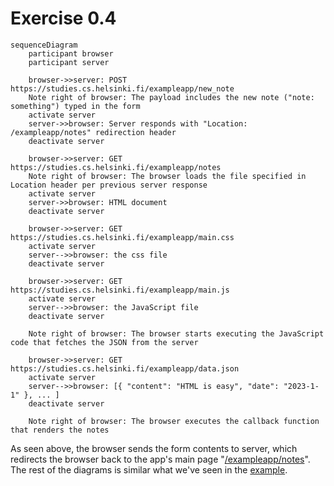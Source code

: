 # Exercise 0.4
```mermaid
sequenceDiagram  
    participant browser
    participant server

    browser->>server: POST https://studies.cs.helsinki.fi/exampleapp/new_note
    Note right of browser: The payload includes the new note ("note: something") typed in the form
    activate server
    server->>browser: Server responds with "Location: /exampleapp/notes" redirection header
    deactivate server

    browser->>server: GET https://studies.cs.helsinki.fi/exampleapp/notes
    Note right of browser: The browser loads the file specified in Location header per previous server response
    activate server
    server->>browser: HTML document
    deactivate server

    browser->>server: GET https://studies.cs.helsinki.fi/exampleapp/main.css
    activate server
    server-->>browser: the css file
    deactivate server

    browser->>server: GET https://studies.cs.helsinki.fi/exampleapp/main.js
    activate server
    server-->>browser: the JavaScript file
    deactivate server

    Note right of browser: The browser starts executing the JavaScript code that fetches the JSON from the server

    browser->>server: GET https://studies.cs.helsinki.fi/exampleapp/data.json
    activate server
    server-->>browser: [{ "content": "HTML is easy", "date": "2023-1-1" }, ... ]
    deactivate server

    Note right of browser: The browser executes the callback function that renders the notes
```

As seen above, the browser sends the form contents to server, which redirects the browser back to the app's main page "[/exampleapp/notes](https://https://studies.cs.helsinki.fi/exampleapp/notes)". The rest of the diagrams is similar what we've seen in the [example](https://fullstackopen.com/en/part0/fundamentals_of_web_apps#loading-a-page-containing-java-script-review).
